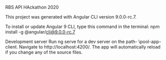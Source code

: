 RBS API HAckathon 2020

This project was generated with Angular CLI version 9.0.0-rc.7.

To install or update Angular 9 CLI, type this command in the terminal:
npm install -g @angular/cli@9.0.0-rc.7

Development server
Run ng serve for a dev server on the path- \pool-app-client.
Navigate to http://localhost:4200/. The app will automatically reload if you change any of the source files.

